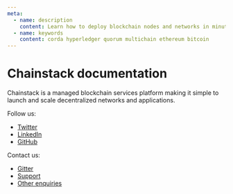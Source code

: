 ```yaml
---
meta:
  - name: description
    content: Learn how to deploy blockchain nodes and networks in minutes and how to build blockchain applications.
  - name: keywords
    content: corda hyperledger quorum multichain ethereum bitcoin
---
```


# Chainstack documentation

Chainstack is a managed blockchain services platform making it simple to launch and scale decentralized networks and applications. 

Follow us:

* [Twitter](https://twitter.com/chainstackhq)
* [LinkedIn](https://www.linkedin.com/company/chainstack/)
* [GitHub](https://github.com/chainstack)

Contact us:

* [Gitter](https://gitter.im/chainstack/Lobby)
* [Support](https://support.chainstack.com)
* <a href="https://chainstack.com/contact/" target="_blank">Other enquiries</a>
